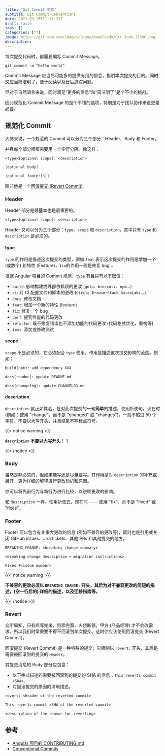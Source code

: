 ```yaml
---
title: "Git Commit 范式"
subtitle: Git Commit Conventions
date: 2021-09-15T11:11:31Z
draft: false
tags: []
categories: [""]
image: https://git-scm.com/images/logos/downloads/Git-Icon-1788C.png
description: 
---
```


<!-- 
![](https://mogeko.github.io/blog-images/r/086/)
{{< spoiler >}}{{< /spoiler >}}
&emsp;&emsp;
 -->

每次提交代码时，都需要编写 Commit Message。

```shell
git commit -m "hello world"
```

Commit Message 应当尽可能多的提供有用的信息，指明本次提交的目的。同时又应当简洁明了，便于阅读以及日后追踪问题。

但对于自然语言来说，同时满足“更多的信息”和“简洁明了”是个不小的挑战。

因此规范化 Commit Message 的是个不错的选项，特别是对于团队协作来说更是必要。

## 规范化 Commit

大体来说，一个规范的 Commit 可以分为三个部分：Header、Body 和 Footer。

并且每个部分间都需要用一个空行分隔。像这样：

```txt
<type>[optional scope]: <description>

[optional body]

[optional footer(s)]
```

除非他是一个[回滚提交 (Revert Commit)](#revert)。

### Header

Header 部分是最基本也是最重要的。

```txt
<type>[optional scope]: <description>
```

Header 又可以分为三个部分：`type`、`scope` 和 `description`，其中只有 `type` 和 `description` 是必须的。

#### type

`type` 的作用是描述这次提交的类型，例如 `feat` 表示这次提交的作用是增加一个 (或数个) 新特性 (Feature)，`fix`的作用一般是修复 bug...

根据 [Angular 项目的 Commit 规范](https://github.com/angular/angular/blob/master/CONTRIBUTING.md)，`type` 有且只有以下取值：

- `build`: 影响构建或外部依赖项的更改 (`gulp`、`broccoli`、`npm`...)
- `ci`: 对 CI 配置文件和脚本的更改 (`Circle`, `BrowserStack`, `SauceLabs`...)
- `docs`: 修改文档
- `feat`: 增加一个新的特性 (feature)
- `fix`: 修复一个 bug
- `perf`: 提到性能的代码更改
- `refactor`: 既不修复错误也不添加功能的代码更改 (代码格式优化，重构等)
- `test`: 添加或修改测试

#### scope

`scope` 不是必须的，它必须配合 `type` 使用，作用是描述这次提交影响的范围。例如：

```txt
build(npm): add dependency XXX
```

```txt
docs(readme): update README.md
```

```txt
docs(changelog): update CHANGELOG.md
```

#### description

`description` 就正如其名，是对此次提交的一句**简单**的描述，使用祈使句，现在时 (例如：使用 "change"，而不是 "changed" 或 "changes")，一般不超过 50 个字符。不要以大写开头，并且结尾不写标点符号。

{{< notice warning >}}

**`description` 不要以大写开头！！**

{{< /notice >}}

### Body

虽然是非必须的，但如果能写还是尽量要写。其作用是对 `description` 的补充或展开，更为详细的解释进行更改动机和原因。

你可以将先前行为与新行为进行比较，以说明更改的影响。

和 `description` 一样，使用祈使式，现在时 —— 使用 "fix"，而不是 "fixed" 或 "fixes"。

### Footer

Footer 可以包含有关重大更改的信息 (例如不兼容的更改等)，同时也是引用或关闭 GitHub issues、Jira tickets、其他 PRs 和其他提交的地方。

```txt
BREAKING CHANGE: <breaking change summary>

<breaking change description + migration instructions>

Fixes #<issue number>
```

{{< notice warning >}}

**不兼容的更改必须以 `BREAKING CHANGE:` 开头，其后为对不兼容更改的简短的描述，(空一行后的) 详细的描述，以及迁移指南等。**

{{< /notice >}}

### Revert

众所周知，只有鸡啄完米，狗舔完面，火烧断锁，甲方 (产品经理) 才不会改需求。所以我们时常需要不得不回滚到某次提交。这时你应该使用回滚提交 (Revert Commit)。

回滚提交 (Revert Commit) 是一种特殊的提交，它强制以 `revert:` 开头，其后是需要被回滚到的提交的 `Header`。

其提交消息的 Body 部分应包含：

- 以下格式描述的需要被回滚到的提交的 SHA 的信息：`This reverts commit <SHA>`,
- 对回滚提交的原因的清晰描述。

```txt
revert: <Header of the reverted commit>

This reverts commit <SHA of the reverted commit>

<description of the reason for reverting>
```

## 参考

- [Angular 项目的 CONTRIBUTING.md](https://github.com/angular/angular/blob/master/CONTRIBUTING.md)
- [Conventional Commits](https://www.conventionalcommits.org/en/v1.0.0/)
